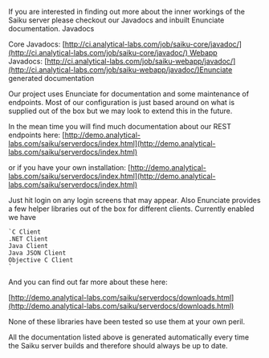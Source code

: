 If you are interested in finding out more about the inner workings of the Saiku server please checkout our Javadocs and inbuilt Enunciate documentation. Javadocs

Core Javadocs: [http://ci.analytical-labs.com/job/saiku-core/javadoc/](http://ci.analytical-labs.com/job/saiku-core/javadoc/) Webapp Javadocs: [http://ci.analytical-labs.com/job/saiku-webapp/javadoc/](http://ci.analytical-labs.com/job/saiku-webapp/javadoc/)Enunciate generated documentation

Our project uses Enunciate for documentation and some maintenance of endpoints. Most of our configuration is just based around on what is supplied out of the box but we may look to extend this in the future.

In the mean time you will find much documentation about our REST endpoints here: [http://demo.analytical-labs.com/saiku/serverdocs/index.html](http://demo.analytical-labs.com/saiku/serverdocs/index.html)

or if you have your own installation: [http://demo.analytical-labs.com/saiku/serverdocs/index.html](http://demo.analytical-labs.com/saiku/serverdocs/index.html)

Just hit login on any login screens that may appear. Also Enunciate provides a few helper libraries out of the box for different clients. Currently enabled we have


```
`C Client
.NET Client
Java Client
Java JSON Client
Objective C Client
`
```
And you can find out far more about these here:

[http://demo.analytical-labs.com/saiku/serverdocs/downloads.html](http://demo.analytical-labs.com/saiku/serverdocs/downloads.html)

None of these libraries have been tested so use them at your own peril.

All the documentation listed above is generated automatically every time the Saiku server builds and therefore should always be up to date.

